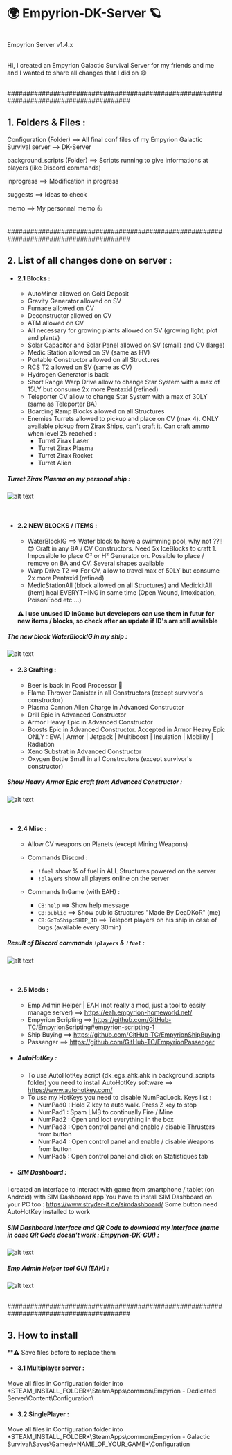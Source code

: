 # :earth_africa: Empyrion-DK-Server :ringed_planet:
<br>
Empyrion Server v1.4.x
<br>
<br>

Hi, I created an Empyrion Galactic Survival Server for my friends and me and I wanted to share all changes that I did on :yum:

<br>
########################################################################################
<br>

## 1. Folders & Files :

Configuration (Folder) ==> All final conf files of my Empyrion Galactic Survival server --> DK-Server

background_scripts (Folder) ==> Scripts running to give informations at players (like Discord commands)

inprogress ==> Modification in progress

suggests ==> Ideas to check

memo ==> My personnal memo :+1:

<br>
########################################################################################
<br>

## 2. List of all changes done on server :
- #### 2.1 Blocks :
    - AutoMiner allowed on Gold Deposit
    - Gravity Generator allowed on SV
    - Furnace allowed on CV
    - Deconstructor allowed on CV
    - ATM allowed on CV
    - All necessary for growing plants allowed on SV (growing light, plot and plants)
    - Solar Capacitor and Solar Panel allowed on SV (small) and CV (large)
    - Medic Station allowed on SV (same as HV)
    - Portable Constructor allowed on all Structures
    - RCS T2 allowed on SV (same as CV)
    - Hydrogen Generator is back
    - Short Range Warp Drive allow to change Star System with a max of 15LY but consume 2x more Pentaxid (refined)
    - Teleporter CV allow to change Star System with a max of 30LY (same as Teleporter BA)
    - Boarding Ramp Blocks allowed on all Structures
    - Enemies Turrets allowed to pickup and place on CV (max 4). ONLY available pickup from Zirax Ships, can't craft it. Can craft ammo when level 25 reached :
        - Turret Zirax Laser
        - Turret Zirax Plasma
        - Turret Zirax Rocket
        - Turret Alien

##### Turret Zirax Plasma on my personal ship :
![alt text](https://github.com/deadkor/Empyrion-DK-Server/blob/master/images/zirax_turret.jpg?raw=true)

<br>

- #### 2.2 NEW BLOCKS / ITEMS :
    - WaterBlockIG ==> Water block to have a swimming pool, why not ??!! :sunglasses: Craft in any BA / CV Constructors. Need 5x IceBlocks to craft 1. Impossible to place O² or H² Generator on. Possible to place / remove on BA and CV. Several shapes available
    - Warp Drive T2 ==> For CV, allow to travel max of 50LY but consume 2x more Pentaxid (refined)
    - MedicStationAll (block allowed on all Structures) and MedickitAll (item) heal EVERYTHING in same time (Open Wound, Intoxication, PoisonFood etc ...)

    **:warning: I use unused ID InGame but developers can use them in futur for new items / blocks, so check after an update if ID's are still available**

##### The new block WaterBlockIG in my ship :
![alt text](https://github.com/deadkor/Empyrion-DK-Server/blob/master/images/water_block_ig.jpg?raw=true)
<br>


- #### 2.3 Crafting :
    - Beer is back in Food Processor :beer:
    - Flame Thrower Canister in all Constructors (except survivor's constructor)
    - Plasma Cannon Alien Charge in Advanced Constructor
    - Drill Epic in Advanced Constructor
    - Armor Heavy Epic in Advanced Constructor
    - Boosts Epic in Advanced Constructor. Accepted in Armor Heavy Epic ONLY : EVA | Armor | Jetpack | Multiboost | Insulation | Mobility | Radiation
    - Xeno Substrat in Advanced Constructor
    - Oxygen Bottle Small in all Constrcutors (except survivor's constructor)

##### Show Heavy Armor Epic craft from Advanced Constructor :
![alt text](https://github.com/deadkor/Empyrion-DK-Server/blob/master/images/heavy_armor_epic.jpg?raw=true)

<br>

- #### 2.4 Misc :
    - Allow CV weapons on Planets (except Mining Weapons)

    - Commands Discord :
        - `!fuel` show % of fuel in ALL Structures powered on the server
        - `!players` show all players online on the server

    - Commands InGame (with EAH) :
        - `CB:help` ==> Show help message
        - `CB:public` ==> Show public Structures "Made By DeaDKoR" (me)
        - `CB:GoToShip:SHIP_ID` ==> Teleport players on his ship in case of bugs (available every 30min)
    
##### Result of Discord commands `!players` & `!fuel` :
![alt text](https://github.com/deadkor/Empyrion-DK-Server/blob/master/images/discord_cmd.png?raw=true)

<br>

- #### 2.5 Mods :
    - Emp Admin Helper | EAH (not really a mod, just a tool to easily manage server) ==> https://eah.empyrion-homeworld.net/
    - Empyrion Scripting ==> https://github.com/GitHub-TC/EmpyrionScripting#empyrion-scripting-1
    - Ship Buying ==> https://github.com/GitHub-TC/EmpyrionShipBuying
    - Passenger ==> https://github.com/GitHub-TC/EmpyrionPassenger

- ##### AutoHotKey :
    - To use AutoHotKey script (dk_egs_ahk.ahk in background_scripts folder) you need to install AutoHotKey software ==> https://www.autohotkey.com/
    - To use my HotKeys you need to disable NumPadLock. Keys list :
        - NumPad0 : Hold Z key to auto walk. Press Z key to stop
        - NumPad1 : Spam LMB to continually Fire / Mine
        - NumPad2 : Open and loot everything in the box
        - NumPad3 : Open control panel and enable / disable Thrusters from button
        - NumPad4 : Open control panel and enable / disable Weapons from button
        - NumPad5 : Open control panel and click on Statistiques tab

- ##### SIM Dashboard :
I created an interface to interact with game from smartphone / tablet (on Android) with SIM Dashboard app
You have to install SIM Dashboard on your PC too : https://www.stryder-it.de/simdashboard/
Some button need AutoHotKey installed to work

##### SIM Dashboard interface and QR Code to download my interface (name in case QR Code doesn't work : Empyrion-DK-CUI) :
![alt text](https://github.com/deadkor/Empyrion-DK-Server/blob/master/images/simdashboard.jpg?raw=true)


##### Emp Admin Helper tool GUI (EAH) :
![alt text](https://github.com/deadkor/Empyrion-DK-Server/blob/master/images/eah_gui.png?raw=true)
<br>

<br>
########################################################################################
<br>

## 3. How to install

**:warning: Save files before to replace them

- #### 3.1 Multiplayer server :
Move all files in Configuration folder into \*STEAM_INSTALL_FOLDER\*\SteamApps\common\Empyrion - Dedicated Server\Content\Configuration\

- #### 3.2 SinglePlayer :
Move all files in Configuration folder into \*STEAM_INSTALL_FOLDER\*\SteamApps\common\Empyrion - Galactic Survival\Saves\Games\\*NAME_OF_YOUR_GAME\*\Configuration